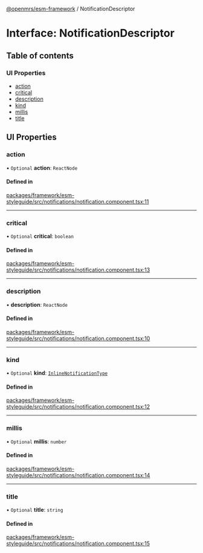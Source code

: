 [@openmrs/esm-framework](../API.md) / NotificationDescriptor

# Interface: NotificationDescriptor

## Table of contents

### UI Properties

- [action](NotificationDescriptor.md#action)
- [critical](NotificationDescriptor.md#critical)
- [description](NotificationDescriptor.md#description)
- [kind](NotificationDescriptor.md#kind)
- [millis](NotificationDescriptor.md#millis)
- [title](NotificationDescriptor.md#title)

## UI Properties

### action

• `Optional` **action**: `ReactNode`

#### Defined in

[packages/framework/esm-styleguide/src/notifications/notification.component.tsx:11](https://github.com/openmrs/openmrs-esm-core/blob/main/packages/framework/esm-styleguide/src/notifications/notification.component.tsx#L11)

___

### critical

• `Optional` **critical**: `boolean`

#### Defined in

[packages/framework/esm-styleguide/src/notifications/notification.component.tsx:13](https://github.com/openmrs/openmrs-esm-core/blob/main/packages/framework/esm-styleguide/src/notifications/notification.component.tsx#L13)

___

### description

• **description**: `ReactNode`

#### Defined in

[packages/framework/esm-styleguide/src/notifications/notification.component.tsx:10](https://github.com/openmrs/openmrs-esm-core/blob/main/packages/framework/esm-styleguide/src/notifications/notification.component.tsx#L10)

___

### kind

• `Optional` **kind**: [`InlineNotificationType`](../API.md#inlinenotificationtype)

#### Defined in

[packages/framework/esm-styleguide/src/notifications/notification.component.tsx:12](https://github.com/openmrs/openmrs-esm-core/blob/main/packages/framework/esm-styleguide/src/notifications/notification.component.tsx#L12)

___

### millis

• `Optional` **millis**: `number`

#### Defined in

[packages/framework/esm-styleguide/src/notifications/notification.component.tsx:14](https://github.com/openmrs/openmrs-esm-core/blob/main/packages/framework/esm-styleguide/src/notifications/notification.component.tsx#L14)

___

### title

• `Optional` **title**: `string`

#### Defined in

[packages/framework/esm-styleguide/src/notifications/notification.component.tsx:15](https://github.com/openmrs/openmrs-esm-core/blob/main/packages/framework/esm-styleguide/src/notifications/notification.component.tsx#L15)
